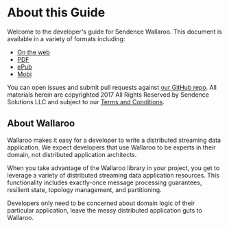 # About this Guide

Welcome to the developer's guide for Sendence Wallaroo. This document is available in a variety of formats including:

- [On the web](https://sendence.gitbooks.io/wallaroo/content/)
- [PDF](https://www.gitbook.com/download/pdf/book/sendence/wallaroo)
- [ePub](https://www.gitbook.com/download/epub/book/sendence/wallaroo)
- [Mobi](https://www.gitbook.com/download/mobi/book/sendence/wallaroo)

You can open issues and submit pull requests against [our GitHub repo](https://github.com/Sendence/wallaroo). All materials herein are copyrighted 2017 All Rights Reserved by Sendence Solutions LLC and subject to our [Terms and Conditions](book/legal/terms.md).

## About Wallaroo

Wallaroo makes it easy for a developer to write a distributed streaming data application.  We expect developers that use Wallaroo to be experts in their domain, not distributed application architects.

When you take advantage of the Wallaroo library in your project, you get to leverage a variety of distributed streaming data application resources. This functionality includes exactly-once message processing guarantees, resilient state, topology management, and partitioning.

Developers only need to be concerned about domain logic of their particular application, leave the messy distributed application guts to Wallaroo.
